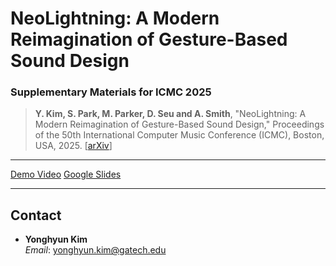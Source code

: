 # NeoLightning: A Modern Reimagination of Gesture-Based Sound Design

### Supplementary Materials for ICMC 2025
> **Y. Kim, S. Park, M. Parker, D. Seu and A. Smith**, "NeoLightning: A Modern Reimagination of Gesture-Based Sound Design," Proceedings of the 50th International Computer Music Conference (ICMC), Boston, USA, 2025. [[arXiv](https://arxiv.org/abs/2505.10686)]

---
[Demo Video](https://drive.google.com/file/d/1JUpkNOCY-z0gEb9939T8TpelWigX1Xhu/view?usp=sharing)
[Google Slides](https://docs.google.com/presentation/d/1JoClaxOVBaUwS-ZYQ72lxEkL2JP6y_NJhi6nC3WdHIo/edit?usp=sharing)

---

## Contact
- **Yonghyun Kim**  
  *Email*: [yonghyun.kim@gatech.edu](mailto:yonghyun.kim@gatech.edu)
